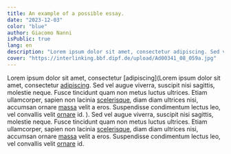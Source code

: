 ```yaml
---
title: An example of a possible essay.
date: "2023-12-03"
color: "blue"
author: Giacomo Nanni
isPublic: true
lang: en
description: "Lorem ipsum dolor sit amet, consectetur adipiscing. Sed vel augue viverra, suscipit nisi sagittis, molestie neque."
cover: "https://interlinking.bbf.dipf.de/upload/Ad00341_08_059a.jpg"
---
```


Lorem ipsum dolor sit amet, consectetur [adipiscing](Lorem ipsum dolor sit amet, consectetur [adipiscing](http://interlinking.bbf.dipf.de/index.php/Special:URIResolver/Datei-3AAd00341_08_059f.jpg-23_QUERY985d6a8ed777ae089b2b09dcf0f33ca3). Sed vel augue viverra, suscipit nisi sagittis, molestie neque. Fusce tincidunt quam non metus luctus ultrices. Etiam ullamcorper, sapien non lacinia [scelerisque](http://interlinking.bbf.dipf.de/index.php/Special:URIResolver/Ad00341_01_003b-23_QUERY11ea12e464de94a83cede6c085fb6ea3), diam diam ultrices nisi, accumsan ornare [massa](http://interlinking.bbf.dipf.de/index.php/Special:URIResolver/Datei-3AAd00341_01_003b.jpg) velit a eros. Suspendisse condimentum lectus leo, vel convallis velit [ornare](http://interlinking.bbf.dipf.de/index.php/Special:URIResolver/Datei-3AAd99999_03_026c.jpg-23_QUERY0bfdf5289799cccc9f6041905459b6a2) id.
). Sed vel augue viverra, suscipit nisi sagittis, molestie neque. Fusce tincidunt quam non metus luctus ultrices. Etiam ullamcorper, sapien non lacinia [scelerisque](http://interlinking.bbf.dipf.de/index.php/Special:URIResolver/Datei-3AAd99998_09_063a.jpg), diam diam ultrices nisi, accumsan ornare [massa](http://interlinking.bbf.dipf.de/index.php/Special:URIResolver/Himbeere) velit a eros. Suspendisse condimentum lectus leo, vel convallis velit [ornare](http://interlinking.bbf.dipf.de/index.php/Special:URIResolver/Datei-3AAd99999_09_095c.jpg) id.
